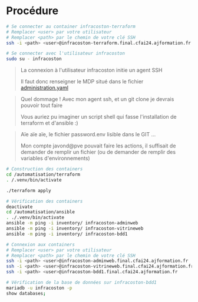# Procédure

```bash
# Se connecter au container infracoston-terraform
# Remplacer <user> par votre utilisateur
# Remplacer <path> par le chemin de votre clé SSH
ssh -i <path> <user>@infracoston-terraform.final.cfai24.ajformation.fr

# Se connecter avec l'utilisateur infracoston
sudo su - infracoston
```

> La connexion à l'utilisateur infracoston initie un agent SSH
>
> Il faut donc renseigner le MDP situé dans le fichier [administration.yaml](./documentation/administration.yaml)

> Quel dommage ! Avec mon agent ssh, et un git clone je devrais pouvoir tout faire
>
> Vous auriez pu imaginer un script shell qui fasse l'installation de terraform et d'ansible :)


> Aïe aïe aïe, le fichier password.env lisible dans le GIT ...
> 
> Mon compte javond@pve pouvait faire les actions, il suffisait de demander de remplir un fichier (ou de demander de remplir des variables d'environnements)

```bash
# Construction des containers
cd /automatisation/terraform
. /.venv/bin/activate

./terraform apply

# Vérification des containers
deactivate
cd /automatisation/ansible
. ./.venv/bin/activate
ansible -m ping -i inventory/ infracoston-adminweb
ansible -m ping -i inventory/ infracoston-vitrineweb
ansible -m ping -i inventory/ infracoston-bdd1

# Connexion aux containers
# Remplacer <user> par votre utilisateur
# Remplacer <path> par le chemin de votre clé SSH
ssh -i <path> <user>@infracoston-adminweb.final.cfai24.ajformation.fr
ssh -i <path> <user>@infracoston-vitrineweb.final.cfai24.ajformation.fr
ssh -i <path> <user>@infracoston-bdd1.final.cfai24.ajformation.fr

# Vérification de la base de données sur infracoston-bdd1
mariadb -u infracoston -p
show databases;
```